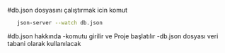 #db.json dosyasını çalıştırmak icin komut

```bash
   json-server --watch db.json
```

#db.json hakkında 
-komutu girilir ve Proje başlatılır 
-db.json dosyası veri tabani olarak kullanılacak 
